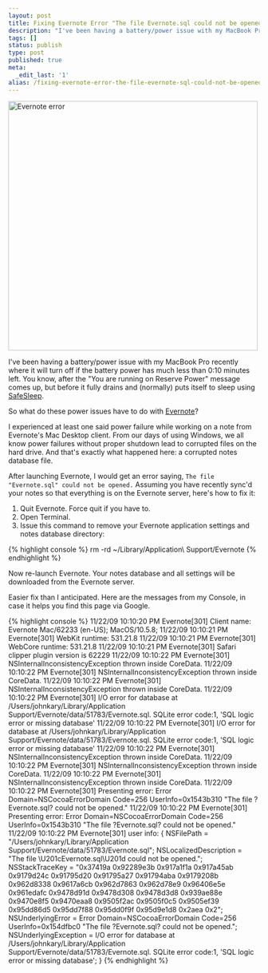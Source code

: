 ```yaml
---
layout: post
title: Fixing Evernote Error "The file Evernote.sql could not be opened."
description: "I've been having a battery/power issue with my MacBook Pro recently where it will turn off if the battery power has much less than 0:10 minutes left. You know, after the \"You are running on Reserve Power\" message comes up, but before it fully drains and (normally) puts itself to sleep using SafeSleep. So what do these power issues have to do with Evernote? A lot if your notes database becomes corrupted."
tags: []
status: publish
type: post
published: true
meta:
  _edit_last: '1'
alias: /fixing-evernote-error-the-file-evernote-sql-could-not-be-opened
---
```

<img src="http://img.skitch.com/20091123-bcbwjxbayx95nhk8fpgk8epwe5.png" alt="Evernote error" width="500" />

I've been having a battery/power issue with my MacBook Pro recently where it will turn off if the battery power has much less than 0:10 minutes left. You know, after the "You are running on Reserve Power" message comes up, but before it fully drains and (normally) puts itself to sleep using [SafeSleep][].

So what do these power issues have to do with [Evernote][]?

I experienced at least one said power failure while working on a note from Evernote's Mac Desktop client. From our days of using Windows, we all know power failures without proper shutdown lead to corrupted files on the hard drive. And that's exactly what happened here: a corrupted notes database file.

After launching Evernote, I would get an error saying, `The file "Evernote.sql" could not be opened.` Assuming you have recently sync'd your notes so that everything is on the Evernote server, here's how to fix it:

1.  Quit Evernote. Force quit if you have to.
2.  Open Terminal.
3.  Issue this command to remove your Evernote application settings and notes database directory:

{% highlight console %}
rm -rd ~/Library/Application\ Support/Evernote
{% endhighlight %}

Now re-launch Evernote. Your notes database and all settings will be downloaded from the Evernote server.

Easier fix than I anticipated. Here are the messages from my Console, in case it helps you find this page via Google.

{% highlight console %}
11/22/09 10:10:20 PM Evernote[301] Client name: Evernote Mac/62233 (en-US); MacOS/10.5.8;
11/22/09 10:10:21 PM Evernote[301] WebKit runtime: 531.21.8
11/22/09 10:10:21 PM Evernote[301] WebCore runtime: 531.21.8
11/22/09 10:10:21 PM Evernote[301] Safari clipper plugin version is 62229
11/22/09 10:10:22 PM Evernote[301] NSInternalInconsistencyException thrown inside CoreData.
11/22/09 10:10:22 PM Evernote[301] NSInternalInconsistencyException thrown inside CoreData.
11/22/09 10:10:22 PM Evernote[301] NSInternalInconsistencyException thrown inside CoreData.
11/22/09 10:10:22 PM Evernote[301] I/O error for database at /Users/johnkary/Library/Application Support/Evernote/data/51783/Evernote.sql.  SQLite error code:1, 'SQL logic error or missing database'
11/22/09 10:10:22 PM Evernote[301] I/O error for database at /Users/johnkary/Library/Application Support/Evernote/data/51783/Evernote.sql.  SQLite error code:1, 'SQL logic error or missing database'
11/22/09 10:10:22 PM Evernote[301] NSInternalInconsistencyException thrown inside CoreData.
11/22/09 10:10:22 PM Evernote[301] NSInternalInconsistencyException thrown inside CoreData.
11/22/09 10:10:22 PM Evernote[301] NSInternalInconsistencyException thrown inside CoreData.
11/22/09 10:10:22 PM Evernote[301] Presenting error: Error Domain=NSCocoaErrorDomain Code=256 UserInfo=0x1543b310 "The file ?Evernote.sql? could not be opened."
11/22/09 10:10:22 PM Evernote[301] Presenting error: Error Domain=NSCocoaErrorDomain Code=256 UserInfo=0x1543b310 "The file ?Evernote.sql? could not be opened."
11/22/09 10:10:22 PM Evernote[301]   user info: {
NSFilePath = "/Users/johnkary/Library/Application Support/Evernote/data/51783/Evernote.sql";
NSLocalizedDescription = "The file \U201cEvernote.sql\U201d could not be opened.";
NSStackTraceKey = "0x37419a  0x92289e3b  0x917a1f1a  0x917a45ab  0x9179d24c  0x91795d20  0x91795a27  0x91794aba  0x9179208b  0x962d8338  0x9617a6cb  0x962d7863  0x962d78e9  0x96406e5e  0x961edafc  0x9478d91d  0x9478d308  0x9478d3d8  0x939ae88e  0x9470e8f5  0x9470eaa8  0x9505f2ac  0x9505f0c5  0x9505ef39  0x95dd86d5  0x95dd7f88  0x95dd0f9f  0x95d9e1d8  0x2aea  0x2";
NSUnderlyingError = Error Domain=NSCocoaErrorDomain Code=256 UserInfo=0x154dfbc0 "The file ?Evernote.sql? could not be opened.";
NSUnderlyingException = I/O error for database at /Users/johnkary/Library/Application Support/Evernote/data/51783/Evernote.sql.  SQLite error code:1, 'SQL logic error or missing database';
}
{% endhighlight %}

  [SafeSleep]: http://support.apple.com/kb/HT1757?viewlocale=en_US
  [Evernote]: http://www.evernote.com/